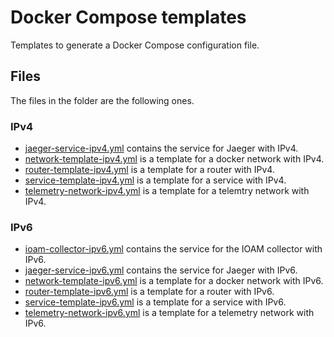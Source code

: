 # Docker Compose templates

Templates to generate a Docker Compose configuration file.

## Files

The files in the folder are the following ones.

### IPv4

- [jaeger-service-ipv4.yml](./jaeger-service-ipv4.yml) contains the service for Jaeger with IPv4.
- [network-template-ipv4.yml](./network-template-ipv4.yml) is a template for a docker network with IPv4.
- [router-template-ipv4.yml](./router-template-ipv4.yml) is a template for a router with IPv4.
- [service-template-ipv4.yml](./service-template-ipv4.yml) is a template for a service with IPv4.
- [telemetry-network-ipv4.yml](./telemetry-network-ipv4.yml) is a template for a telemtry network with IPv4.

### IPv6

- [ioam-collector-ipv6.yml](./ioam-collector-ipv6.yml) contains the service for the IOAM collector with IPv6.
- [jaeger-service-ipv6.yml](./jaeger-service-ipv6.yml) contains the service for Jaeger with IPv6.
- [network-template-ipv6.yml](./network-template-ipv6.yml) is a template for a docker network with IPv6.
- [router-template-ipv6.yml](./router-template-ipv6.yml) is a template for a router with IPv6.
- [service-template-ipv6.yml](./service-template-ipv6.yml) is a template for a service with IPv6.
- [telemetry-network-ipv6.yml](./telemetry-network-ipv6.yml) is a template for a telemetry network with IPv6.
